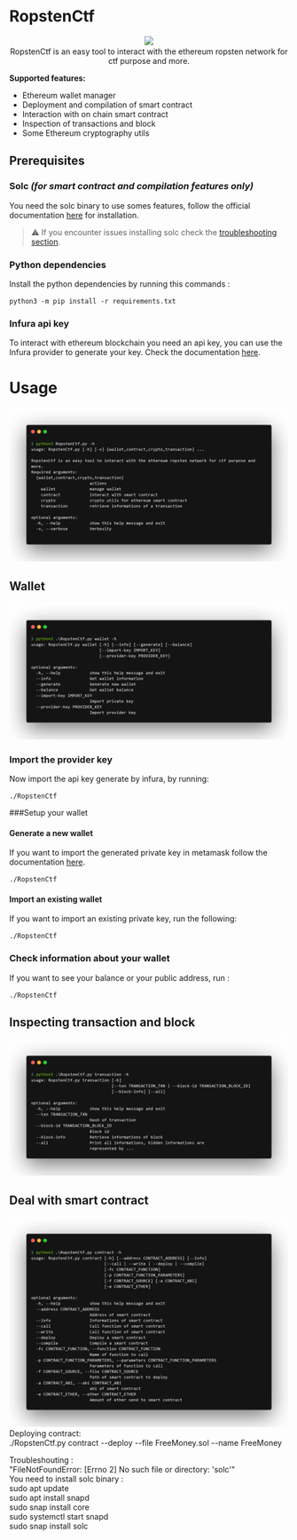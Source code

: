 
# RopstenCtf  
  
<p align="center">  
  <a href="https://twitter.com/intent/follow?screen_name=wlayzz" title="Follow"><img src="https://img.shields.io/twitter/follow/wlayzz?label=Wlayzz&style=social"></a>  
  <br>
  RopstenCtf is an easy tool to interact with the ethereum ropsten network for ctf purpose and more.
</p>  

**Supported features:** 
 - Ethereum wallet manager
 - Deployment and compilation of smart contract
 - Interaction with on chain smart contract
 - Inspection of transactions and block
 - Some Ethereum cryptography utils

## Prerequisites
### Solc *(for smart contract and compilation features only)*

You need the solc binary to use somes features, follow the official documentation [here](Prerequisites) for installation. 

> ⚠️ If you encounter issues installing solc check the [troubleshooting section]().

### Python dependencies
Install the python dependencies by running this commands :

    python3 -m pip install -r requirements.txt

### Infura api key
To interact with ethereum blockchain you need an api key, you can use the Infura provider to generate your key. Check the documentation [here]().

# Usage
![](./assets/cmd_help.png)

## Wallet
![](./assets/cmd_wallet_help.png)
### Import the provider key
Now import the api key generate by infura, by running:

    ./RopstenCtf
###Setup your wallet
#### Generate a new wallet
If you want to import the generated private key in metamask follow the documentation [here](https://metamask.zendesk.com/hc/en-us/articles/360015489331-How-to-import-an-Account#h_01G01W07NV7Q94M7P1EBD5BYM4).

    ./RopstenCtf

#### Import an existing wallet
If you want to import an existing private key, run the following:

    ./RopstenCtf

### Check information about your wallet
If you want to see your balance or your public address, run :

    ./RopstenCtf

## Inspecting transaction and block
![](./assets/cmd_transaction_help.png)

## Deal with smart contract
![](./assets/cmd_contract_help.png)
Deploying contract:  
./RopstenCtf.py contract --deploy --file FreeMoney.sol --name FreeMoney  
  
Troubleshouting :  
    "FileNotFoundError: [Errno 2] No such file or directory: 'solc'"  
You need to install solc binary :   
sudo apt update  
sudo apt install snapd  
sudo snap install core  
sudo systemctl start snapd  
sudo snap install solc
